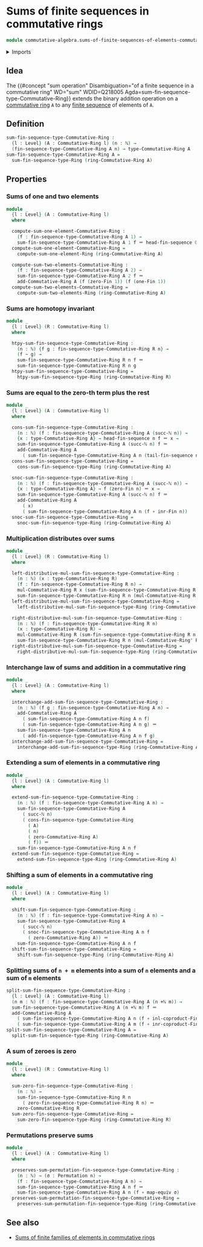 # Sums of finite sequences in commutative rings

```agda
module commutative-algebra.sums-of-finite-sequences-of-elements-commutative-rings where
```

<details><summary>Imports</summary>

```agda
open import commutative-algebra.commutative-rings

open import elementary-number-theory.addition-natural-numbers
open import elementary-number-theory.natural-numbers

open import finite-group-theory.permutations-standard-finite-types

open import foundation.coproduct-types
open import foundation.equivalences
open import foundation.function-types
open import foundation.homotopies
open import foundation.identity-types
open import foundation.universe-levels

open import linear-algebra.finite-sequences-of-elements-commutative-rings

open import lists.finite-sequences

open import ring-theory.sums-of-finite-sequences-of-elements-rings

open import univalent-combinatorics.coproduct-types
open import univalent-combinatorics.standard-finite-types
```

</details>

## Idea

The
{{#concept "sum operation" Disambiguation="of a finite sequence in a commutative ring" WD="sum" WDID=Q218005 Agda=sum-fin-sequence-type-Commutative-Ring}}
extends the binary addition operation on a
[commutative ring](commutative-algebra.commutative-rings.md) `A` to any
[finite sequence](lists.finite-sequences.md) of elements of `A`.

## Definition

```agda
sum-fin-sequence-type-Commutative-Ring :
  {l : Level} (A : Commutative-Ring l) (n : ℕ) →
  (fin-sequence-type-Commutative-Ring A n) → type-Commutative-Ring A
sum-fin-sequence-type-Commutative-Ring A =
  sum-fin-sequence-type-Ring (ring-Commutative-Ring A)
```

## Properties

### Sums of one and two elements

```agda
module _
  {l : Level} (A : Commutative-Ring l)
  where

  compute-sum-one-element-Commutative-Ring :
    (f : fin-sequence-type-Commutative-Ring A 1) →
    sum-fin-sequence-type-Commutative-Ring A 1 f ＝ head-fin-sequence 0 f
  compute-sum-one-element-Commutative-Ring =
    compute-sum-one-element-Ring (ring-Commutative-Ring A)

  compute-sum-two-elements-Commutative-Ring :
    (f : fin-sequence-type-Commutative-Ring A 2) →
    sum-fin-sequence-type-Commutative-Ring A 2 f ＝
    add-Commutative-Ring A (f (zero-Fin 1)) (f (one-Fin 1))
  compute-sum-two-elements-Commutative-Ring =
    compute-sum-two-elements-Ring (ring-Commutative-Ring A)
```

### Sums are homotopy invariant

```agda
module _
  {l : Level} (R : Commutative-Ring l)
  where

  htpy-sum-fin-sequence-type-Commutative-Ring :
    (n : ℕ) {f g : fin-sequence-type-Commutative-Ring R n} →
    (f ~ g) →
    sum-fin-sequence-type-Commutative-Ring R n f ＝
    sum-fin-sequence-type-Commutative-Ring R n g
  htpy-sum-fin-sequence-type-Commutative-Ring =
    htpy-sum-fin-sequence-type-Ring (ring-Commutative-Ring R)
```

### Sums are equal to the zero-th term plus the rest

```agda
module _
  {l : Level} (A : Commutative-Ring l)
  where

  cons-sum-fin-sequence-type-Commutative-Ring :
    (n : ℕ) (f : fin-sequence-type-Commutative-Ring A (succ-ℕ n)) →
    {x : type-Commutative-Ring A} → head-fin-sequence n f ＝ x →
    sum-fin-sequence-type-Commutative-Ring A (succ-ℕ n) f ＝
    add-Commutative-Ring A
      ( sum-fin-sequence-type-Commutative-Ring A n (tail-fin-sequence n f)) x
  cons-sum-fin-sequence-type-Commutative-Ring =
    cons-sum-fin-sequence-type-Ring (ring-Commutative-Ring A)

  snoc-sum-fin-sequence-type-Commutative-Ring :
    (n : ℕ) (f : fin-sequence-type-Commutative-Ring A (succ-ℕ n)) →
    {x : type-Commutative-Ring A} → f (zero-Fin n) ＝ x →
    sum-fin-sequence-type-Commutative-Ring A (succ-ℕ n) f ＝
    add-Commutative-Ring A
      ( x)
      ( sum-fin-sequence-type-Commutative-Ring A n (f ∘ inr-Fin n))
  snoc-sum-fin-sequence-type-Commutative-Ring =
    snoc-sum-fin-sequence-type-Ring (ring-Commutative-Ring A)
```

### Multiplication distributes over sums

```agda
module _
  {l : Level} (R : Commutative-Ring l)
  where

  left-distributive-mul-sum-fin-sequence-type-Commutative-Ring :
    (n : ℕ) (x : type-Commutative-Ring R)
    (f : fin-sequence-type-Commutative-Ring R n) →
    mul-Commutative-Ring R x (sum-fin-sequence-type-Commutative-Ring R n f) ＝
    sum-fin-sequence-type-Commutative-Ring R n (mul-Commutative-Ring R x ∘ f)
  left-distributive-mul-sum-fin-sequence-type-Commutative-Ring =
    left-distributive-mul-sum-fin-sequence-type-Ring (ring-Commutative-Ring R)

  right-distributive-mul-sum-fin-sequence-type-Commutative-Ring :
    (n : ℕ) (f : fin-sequence-type-Commutative-Ring R n)
    (x : type-Commutative-Ring R) →
    mul-Commutative-Ring R (sum-fin-sequence-type-Commutative-Ring R n f) x ＝
    sum-fin-sequence-type-Commutative-Ring R n (mul-Commutative-Ring' R x ∘ f)
  right-distributive-mul-sum-fin-sequence-type-Commutative-Ring =
    right-distributive-mul-sum-fin-sequence-type-Ring (ring-Commutative-Ring R)
```

### Interchange law of sums and addition in a commutative ring

```agda
module _
  {l : Level} (A : Commutative-Ring l)
  where

  interchange-add-sum-fin-sequence-type-Commutative-Ring :
    (n : ℕ) (f g : fin-sequence-type-Commutative-Ring A n) →
    add-Commutative-Ring A
      ( sum-fin-sequence-type-Commutative-Ring A n f)
      ( sum-fin-sequence-type-Commutative-Ring A n g) ＝
    sum-fin-sequence-type-Commutative-Ring A n
      ( add-fin-sequence-type-Commutative-Ring A n f g)
  interchange-add-sum-fin-sequence-type-Commutative-Ring =
    interchange-add-sum-fin-sequence-type-Ring (ring-Commutative-Ring A)
```

### Extending a sum of elements in a commutative ring

```agda
module _
  {l : Level} (A : Commutative-Ring l)
  where

  extend-sum-fin-sequence-type-Commutative-Ring :
    (n : ℕ) (f : fin-sequence-type-Commutative-Ring A n) →
    sum-fin-sequence-type-Commutative-Ring A
      ( succ-ℕ n)
      ( cons-fin-sequence-type-Commutative-Ring
        ( A)
        ( n)
        ( zero-Commutative-Ring A)
        ( f)) ＝
    sum-fin-sequence-type-Commutative-Ring A n f
  extend-sum-fin-sequence-type-Commutative-Ring =
    extend-sum-fin-sequence-type-Ring (ring-Commutative-Ring A)
```

### Shifting a sum of elements in a commutative ring

```agda
module _
  {l : Level} (A : Commutative-Ring l)
  where

  shift-sum-fin-sequence-type-Commutative-Ring :
    (n : ℕ) (f : fin-sequence-type-Commutative-Ring A n) →
    sum-fin-sequence-type-Commutative-Ring A
      ( succ-ℕ n)
      ( snoc-fin-sequence-type-Commutative-Ring A n f
        ( zero-Commutative-Ring A)) ＝
    sum-fin-sequence-type-Commutative-Ring A n f
  shift-sum-fin-sequence-type-Commutative-Ring =
    shift-sum-fin-sequence-type-Ring (ring-Commutative-Ring A)
```

### Splitting sums of `n + m` elements into a sum of `n` elements and a sum of `m` elements

```agda
split-sum-fin-sequence-type-Commutative-Ring :
  {l : Level} (A : Commutative-Ring l)
  (n m : ℕ) (f : fin-sequence-type-Commutative-Ring A (n +ℕ m)) →
  sum-fin-sequence-type-Commutative-Ring A (n +ℕ m) f ＝
  add-Commutative-Ring A
    ( sum-fin-sequence-type-Commutative-Ring A n (f ∘ inl-coproduct-Fin n m))
    ( sum-fin-sequence-type-Commutative-Ring A m (f ∘ inr-coproduct-Fin n m))
split-sum-fin-sequence-type-Commutative-Ring A =
  split-sum-fin-sequence-type-Ring (ring-Commutative-Ring A)
```

### A sum of zeroes is zero

```agda
module _
  {l : Level} (R : Commutative-Ring l)
  where

  sum-zero-fin-sequence-type-Commutative-Ring :
    (n : ℕ) →
    sum-fin-sequence-type-Commutative-Ring R n
      ( zero-fin-sequence-type-Commutative-Ring R n) ＝
    zero-Commutative-Ring R
  sum-zero-fin-sequence-type-Commutative-Ring =
    sum-zero-fin-sequence-type-Ring (ring-Commutative-Ring R)
```

### Permutations preserve sums

```agda
module _
  {l : Level} (A : Commutative-Ring l)
  where

  preserves-sum-permutation-fin-sequence-type-Commutative-Ring :
    (n : ℕ) → (σ : Permutation n) →
    (f : fin-sequence-type-Commutative-Ring A n) →
    sum-fin-sequence-type-Commutative-Ring A n f ＝
    sum-fin-sequence-type-Commutative-Ring A n (f ∘ map-equiv σ)
  preserves-sum-permutation-fin-sequence-type-Commutative-Ring =
    preserves-sum-permutation-fin-sequence-type-Ring (ring-Commutative-Ring A)
```

## See also

- [Sums of finite families of elements in commutative rings](commutative-algebra.sums-of-finite-families-of-elements-commutative-rings.md)
